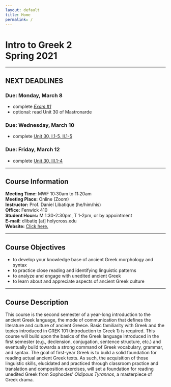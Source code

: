 ```yaml
---
layout: default
title: Home
permalink: /
---
```


# Intro to Greek 2<br>Spring 2021

***

## NEXT DEADLINES

### Due: Monday, March 8
* complete [*Exam #1*](https://hc.instructure.com/courses/3462/assignments/30875)  
* optional: read Unit 30 of Mastronarde

### Due: Wednesday, March 10
* complete [Unit 30, I.1-5, II.1-5](https://hc.instructure.com/courses/3462/assignments/28225)

### Due: Friday, March 12
* complete [Unit 30, III.1-4](https://hc.instructure.com/courses/3462/assignments/28226)  

***

## Course Information

**Meeting Time:** MWF 10:30am to 11:20am  
**Meeting Place:**  Online (Zoom)  
**Instructor:** Prof. Daniel Libatique (he/him/his)  
**Office:** Fenwick 410  
**Student Hours:** M 1:30-2:30pm, T 1-2pm, or by appointment  
**E-mail:** dlibatiq [at] holycross.edu  
**Website:** [Click here.](https://libatique.info)

***

## Course Objectives

* to develop your knowledge base of ancient Greek morphology and syntax
* to practice close reading and identifying linguistic patterns
* to analyze and engage with unedited ancient Greek
* to learn about and appreciate aspects of ancient Greek culture

***

## Course Description

This course is the second semester of a year-long introduction to the ancient Greek language, the mode of communication that defines the literature and culture of ancient Greece. Basic familiarity with Greek and the topics introduced in GREK 101 (Introduction to Greek 1) is required. This course will build upon the basics of the Greek language introduced in the first semester (e.g., declension, conjugation, sentence structure, etc.) and eventually build towards a strong command of Greek vocabulary, grammar, and syntax. The goal of first-year Greek is to build a solid foundation for reading actual ancient Greek texts. As such, the acquisition of those linguistic skills, elucidated and practiced through classroom practice and translation and composition exercises, will set a foundation for reading unedited Greek from Sophocles’ *Oidipous Tyrannos*, a masterpiece of Greek drama.
